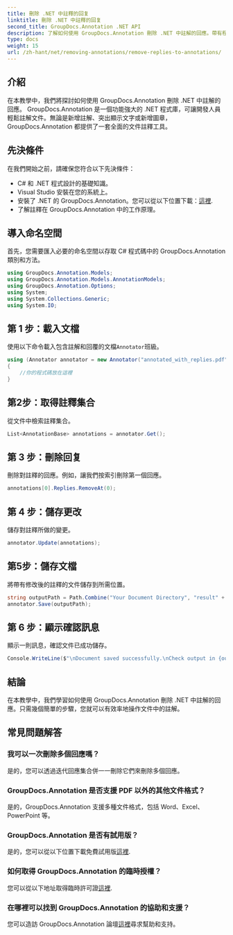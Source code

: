 ```yaml
---
title: 刪除 .NET 中註釋的回复
linktitle: 刪除 .NET 中註釋的回复
second_title: GroupDocs.Annotation .NET API
description: 了解如何使用 GroupDocs.Annotation 刪除 .NET 中註解的回應。帶有程式碼範例的分步指南。
type: docs
weight: 15
url: /zh-hant/net/removing-annotations/remove-replies-to-annotations/
---
```

## 介紹
在本教學中，我們將探討如何使用 GroupDocs.Annotation 刪除 .NET 中註解的回應。 GroupDocs.Annotation 是一個功能強大的 .NET 程式庫，可讓開發人員輕鬆註解文件。無論是新增註解、突出顯示文字或新增圖章，GroupDocs.Annotation 都提供了一套全面的文件註釋工具。
## 先決條件
在我們開始之前，請確保您符合以下先決條件：
- C# 和 .NET 程式設計的基礎知識。
- Visual Studio 安裝在您的系統上。
- 安裝了 .NET 的 GroupDocs.Annotation。您可以從以下位置下載：[這裡](https://releases.groupdocs.com/annotation/net/).
- 了解註釋在 GroupDocs.Annotation 中的工作原理。

## 導入命名空間
首先，您需要匯入必要的命名空間以存取 C# 程式碼中的 GroupDocs.Annotation 類別和方法。
```csharp
using GroupDocs.Annotation.Models;
using GroupDocs.Annotation.Models.AnnotationModels;
using GroupDocs.Annotation.Options;
using System;
using System.Collections.Generic;
using System.IO;
```
## 第 1 步：載入文檔
使用以下命令載入包含註解和回覆的文檔`Annotator`班級。
```csharp
using (Annotator annotator = new Annotator("annotated_with_replies.pdf"))
{
    //你的程式碼放在這裡
}
```
## 第2步：取得註釋集合
從文件中檢索註釋集合。
```csharp
List<AnnotationBase> annotations = annotator.Get();
```
## 第 3 步：刪除回复
刪除對註釋的回應。例如，讓我們按索引刪除第一個回應。
```csharp
annotations[0].Replies.RemoveAt(0);
```
## 第 4 步：儲存更改
儲存對註釋所做的變更。
```csharp
annotator.Update(annotations);
```
## 第5步：儲存文檔
將帶有修改後的註釋的文件儲存到所需位置。
```csharp
string outputPath = Path.Combine("Your Document Directory", "result" + Path.GetExtension("input.pdf"));
annotator.Save(outputPath);
```
## 第 6 步：顯示確認訊息
顯示一則訊息，確認文件已成功儲存。
```csharp
Console.WriteLine($"\nDocument saved successfully.\nCheck output in {outputPath}.");
```

## 結論
在本教學中，我們學習如何使用 GroupDocs.Annotation 刪除 .NET 中註解的回應。只需幾個簡單的步驟，您就可以有效率地操作文件中的註解。
## 常見問題解答
### 我可以一次刪除多個回應嗎？
是的，您可以透過迭代回應集合併一一刪除它們來刪除多個回應。
### GroupDocs.Annotation 是否支援 PDF 以外的其他文件格式？
是的，GroupDocs.Annotation 支援多種文件格式，包括 Word、Excel、PowerPoint 等。
### GroupDocs.Annotation 是否有試用版？
是的，您可以從以下位置下載免費試用版[這裡](https://releases.groupdocs.com/).
### 如何取得 GroupDocs.Annotation 的臨時授權？
您可以從以下地址取得臨時許可證[這裡](https://purchase.groupdocs.com/temporary-license/).
### 在哪裡可以找到 GroupDocs.Annotation 的協助和支援？
您可以造訪 GroupDocs.Annotation 論壇[這裡](https://forum.groupdocs.com/c/annotation/10)尋求幫助和支持。